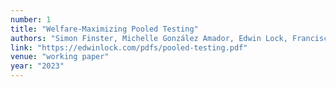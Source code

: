 ```yaml
---
number: 1
title: "Welfare-Maximizing Pooled Testing"
authors: "Simon Finster, Michelle González Amador, Edwin Lock, Francisco Marmolejo-Cossío, Evi Micha, Ariel D. Procaccia"
link: "https://edwinlock.com/pdfs/pooled-testing.pdf"
venue: "working paper"
year: "2023"
---
```


